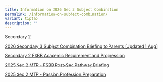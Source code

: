 ```yaml
---
title: Information on 2026 Sec 3 Subject Combination
permalink: /information-on-subject-combination/
variant: tiptap
description: ""
---
```

<p>Secondary 2</p>
<p><a href="/files/2026_Sec_3_Subject_Combination_1AugStudent.pdf" rel="noopener nofollow" target="_blank">2026 Secondary 3 Subject Combination Briefing to Parents [Updated 1 Aug]</a>
</p>
<p><a href="/files/For_Students_1Aug__Secondary_2_FSBB_Academic_Requirements_and_Progression.pdf" rel="noopener nofollow" target="_blank">Secondary 2 FSBB Academic Requirement and Progression</a>
</p>
<p><a href="/files/2025_Sec2MTP_FSBB_Post_Sec_Pathway_Briefing.pdf" rel="noopener nofollow" target="_blank">2025 Sec 2 MTP - FSBB Post-Sec Pathway Briefing</a>
</p>
<p><a href="/files/2025_Sec2MTP_Passion_Profession_Preparation.pdf" rel="noopener nofollow" target="_blank">2025 Sec 2 MTP - Passion.Profession.Preparation</a>
</p>
<p></p>